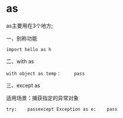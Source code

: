# as

as主要用在3个地方;

一、别称功能

    import hello as h

二、with as

    with object as temp：     pass

三、except as

适用场景：捕获指定的异常对象

    try:    passexcept Exception as e:    pass

